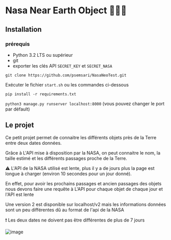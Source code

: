 # Nasa Near Earth Object 👨‍🚀🚀

## Installation

### prérequis

- Python 3.2 LTS ou supérieur
- git
- exporter les clés API `SECRET_KEY` et `SECRET_NASA`

`git clone https://github.com/psemsari/NasaNeoTest.git`

Exécuter le fichier `start.sh` ou les commandes ci-dessous

`pip install -r requirements.txt`

`python3 manage.py runserver localhost:8000`
(vous pouvez changer le port par défault)

## Le projet

Ce petit projet permet de connaitre les différents objets près de la Terre entre deux dates données.

Grâce à L'API mise à disposition par la NASA, on peut connaitre le nom, la taille estimé et les différents passages proche de la Terre.

⚠️ L'API de la NASA utilisé est lente, plus il y a de jours plus la page est longue à charger (environ 10 secondes pour un jour donné).

En effet, pour avoir les prochains passages et ancien passages des objets nous devons faire une requête à L'API pour chaque objet de chaque jour et l'API est lente

Une version 2 est disponible sur localhost/v2 mais les informations données sont un peu différentes dû au format de l'api de la NASA

❗ Les deux dates ne doivent pas être différentes de plus de 7 jours

![image](https://user-images.githubusercontent.com/41895689/235939247-eaf9c424-6bd6-44ac-ae36-c2211be2d756.png)
